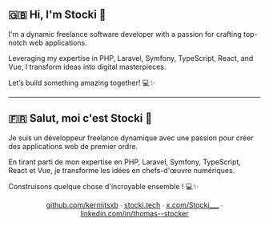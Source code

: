 

## 🇬🇧 Hi, I'm Stocki 👋

I'm a dynamic freelance software developer with a passion for crafting top-notch web applications. 

Leveraging my expertise in PHP, Laravel, Symfony, TypeScript, React, and Vue, I transform ideas into digital masterpieces. 

Let’s build something amazing together! 💻✨

<hr>

## 🇫🇷 Salut, moi c'est Stocki 👋

Je suis un développeur freelance dynamique avec une passion pour créer des applications web de premier ordre.

En tirant parti de mon expertise en PHP, Laravel, Symfony, TypeScript, React et Vue, je transforme les idées en chefs-d'œuvre numériques.

Construisons quelque chose d'incroyable ensemble ! 💻✨


<p align="center">
  <a href="https://github.com/kermitsxb">github.com/kermitsxb</a> ∙ <a href="http://stocki.tech">stocki.tech</a> ∙ <a href="https://x.com/Stocki___">x.com/Stocki___</a> ∙ <a href="https://www.linkedin.com/in/thomas--stocker/">linkedin.com/in/thomas--stocker</a>
</p>
<!--
**kermitsxb/kermitsxb** is a ✨ _special_ ✨ repository because its `README.md` (this file) appears on your GitHub profile.

Here are some ideas to get you started:

- 🔭 I’m currently working on ...
- 🌱 I’m currently learning ...
- 👯 I’m looking to collaborate on ...
- 🤔 I’m looking for help with ...
- 💬 Ask me about ...
- 📫 How to reach me: ...
- 😄 Pronouns: ...
- ⚡ Fun fact: ...
-->
